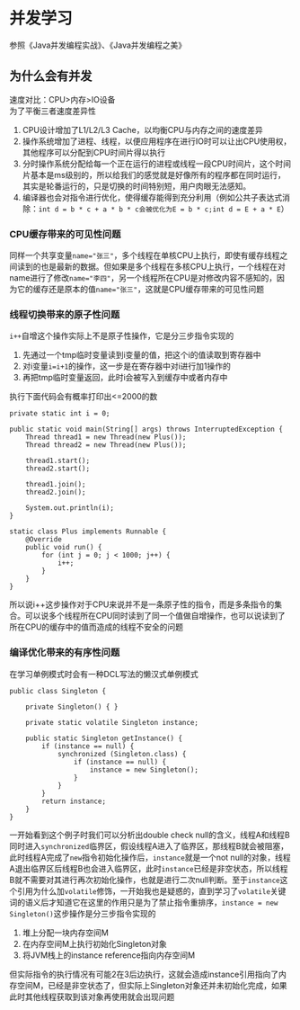 # 并发学习
参照《Java并发编程实战》、《Java并发编程之美》  
## 为什么会有并发
速度对比：CPU>内存>IO设备  
为了平衡三者速度差异性  
1. CPU设计增加了L1/L2/L3 Cache，以均衡CPU与内存之间的速度差异
2. 操作系统增加了进程、线程，以便应用程序在进行IO时可以让出CPU使用权，其他程序可以分配到CPU时间片得以执行
3. 分时操作系统分配给每一个正在运行的进程或线程一段CPU时间片，这个时间片基本是ms级别的，所以给我们的感觉就是好像所有的程序都在同时运行，其实是轮番运行的，只是切换的时间特别短，用户肉眼无法感知。
4. 编译器也会对指令进行优化，使得缓存能得到充分利用（例如公共子表达式消除：```int d = b * c + a * b * c会被优化为E = b * c;int d = E + a * E```）

### CPU缓存带来的可见性问题
同样一个共享变量``name="张三"``，多个线程在单核CPU上执行，即使有缓存线程之间读到的也是最新的数据。但如果是多个线程在多核CPU上执行，一个线程在对name进行了修改``name="李四"``，另一个线程所在CPU是对修改内容不感知的，因为它的缓存还是原本的值``name="张三"``，这就是CPU缓存带来的可见性问题

### 线程切换带来的原子性问题
``i++``自增这个操作实际上不是原子性操作，它是分三步指令实现的
1. 先通过一个tmp临时变量读到i变量的值，把这个i的值读取到寄存器中
2. 对i变量``i=i+1``的操作，这一步是在寄存器中对i进行加1操作的
3. 再把tmp临时变量返回，此时i会被写入到缓存中或者内存中

执行下面代码会有概率打印出<=2000的数
```
private static int i = 0;

public static void main(String[] args) throws InterruptedException {
    Thread thread1 = new Thread(new Plus());
    Thread thread2 = new Thread(new Plus());

    thread1.start();
    thread2.start();

    thread1.join();
    thread2.join();

    System.out.println(i);
}

static class Plus implements Runnable {
    @Override
    public void run() {
        for (int j = 0; j < 1000; j++) {
            i++;
        }
    }
}
```
所以说i++这步操作对于CPU来说并不是一条原子性的指令，而是多条指令的集合。可以说多个线程所在CPU同时读到了同一个值做自增操作，也可以说读到了所在CPU的缓存中的值而造成的线程不安全的问题

### 编译优化带来的有序性问题
在学习单例模式时会有一种DCL写法的懒汉式单例模式
```
public class Singleton {

    private Singleton() { }

    private static volatile Singleton instance;

    public static Singleton getInstance() {
        if (instance == null) {
            synchronized (Singleton.class) {
                if (instance == null) {
                    instance = new Singleton();
                }
            }
        }
        return instance;
    }
}
```
一开始看到这个例子时我们可以分析出double check null的含义，线程A和线程B同时进入``synchronized``临界区，假设线程A进入了临界区，那线程B就会被阻塞，此时线程A完成了``new``指令初始化操作后，``instance``就是一个not null的对象，线程A退出临界区后线程B也会进入临界区，此时``instance``已经是非空状态，所以线程B就不需要对其进行再次初始化操作，也就是进行二次null判断。至于``instance``这个引用为什么加``volatile``修饰，一开始我也是疑惑的，直到学习了``volatile``关键词的语义后才知道它在这里的作用只是为了禁止指令重排序，``instance = new Singleton()``这步操作是分三步指令实现的
1. 堆上分配一块内存空间M
2. 在内存空间M上执行初始化Singleton对象
3. 将JVM栈上的instance reference指向内存空间M

但实际指令的执行情况有可能2在3后边执行，这就会造成instance引用指向了内存空间M，已经是非空状态了，但实际上Singleton对象还并未初始化完成，如果此时其他线程获取到该对象再使用就会出现问题
